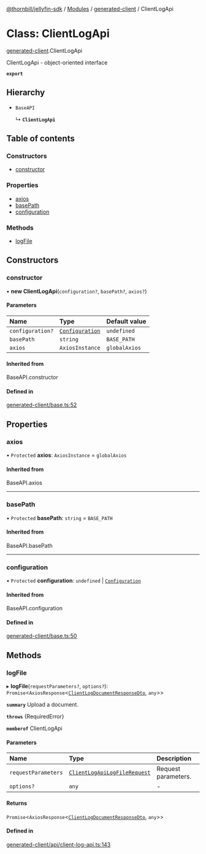 [@thornbill/jellyfin-sdk](../README.md) / [Modules](../modules.md) / [generated-client](../modules/generated_client.md) / ClientLogApi

# Class: ClientLogApi

[generated-client](../modules/generated_client.md).ClientLogApi

ClientLogApi - object-oriented interface

**`export`**

## Hierarchy

- `BaseAPI`

  ↳ **`ClientLogApi`**

## Table of contents

### Constructors

- [constructor](generated_client.ClientLogApi.md#constructor)

### Properties

- [axios](generated_client.ClientLogApi.md#axios)
- [basePath](generated_client.ClientLogApi.md#basepath)
- [configuration](generated_client.ClientLogApi.md#configuration)

### Methods

- [logFile](generated_client.ClientLogApi.md#logfile)

## Constructors

### constructor

• **new ClientLogApi**(`configuration?`, `basePath?`, `axios?`)

#### Parameters

| Name | Type | Default value |
| :------ | :------ | :------ |
| `configuration?` | [`Configuration`](generated_client.Configuration.md) | `undefined` |
| `basePath` | `string` | `BASE_PATH` |
| `axios` | `AxiosInstance` | `globalAxios` |

#### Inherited from

BaseAPI.constructor

#### Defined in

[generated-client/base.ts:52](https://github.com/thornbill/jellyfin-sdk-typescript/blob/3ae780a/src/generated-client/base.ts#L52)

## Properties

### axios

• `Protected` **axios**: `AxiosInstance` = `globalAxios`

#### Inherited from

BaseAPI.axios

___

### basePath

• `Protected` **basePath**: `string` = `BASE_PATH`

#### Inherited from

BaseAPI.basePath

___

### configuration

• `Protected` **configuration**: `undefined` \| [`Configuration`](generated_client.Configuration.md)

#### Inherited from

BaseAPI.configuration

#### Defined in

[generated-client/base.ts:50](https://github.com/thornbill/jellyfin-sdk-typescript/blob/3ae780a/src/generated-client/base.ts#L50)

## Methods

### logFile

▸ **logFile**(`requestParameters?`, `options?`): `Promise`<`AxiosResponse`<[`ClientLogDocumentResponseDto`](../interfaces/generated_client.ClientLogDocumentResponseDto.md), `any`\>\>

**`summary`** Upload a document.

**`throws`** {RequiredError}

**`memberof`** ClientLogApi

#### Parameters

| Name | Type | Description |
| :------ | :------ | :------ |
| `requestParameters` | [`ClientLogApiLogFileRequest`](../interfaces/generated_client.ClientLogApiLogFileRequest.md) | Request parameters. |
| `options?` | `any` | - |

#### Returns

`Promise`<`AxiosResponse`<[`ClientLogDocumentResponseDto`](../interfaces/generated_client.ClientLogDocumentResponseDto.md), `any`\>\>

#### Defined in

[generated-client/api/client-log-api.ts:143](https://github.com/thornbill/jellyfin-sdk-typescript/blob/3ae780a/src/generated-client/api/client-log-api.ts#L143)
